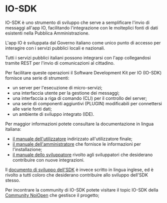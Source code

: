# IO-SDK

IO-SDK è uno strumento di sviluppo che serve a semplificare l'invio di messaggi all'app IO, facilitando l'integrazione con le molteplici fonti di dati esistenti nella Pubblica Amministrazione.

L'app IO è sviluppata dal Governo italiano come unico punto di accesso per interagire con i servizi pubblici locali e nazionali.

Tutti i servizi pubblici italiani possono integrarsi con l'app collegandosi tramite REST per l'invio di comunicazioni al cittadino.

Per facilitare queste operazioni il Software Development Kit per IO (IO-SDK) fornisce una serie di strumenti:

- un server per l'esecuzione di micro-servizi;
- una interfaccia utente per la gestione dei messaggi;
- una interfaccia a riga di comando (CLI) per il controllo del server;
- una serie di componenti aggiuntivi (PLUGIN) modificabili per connettersi alle varie fonti dati;
- un ambiente di sviluppo integrato (IDE).

Per maggior informazioni potete consultare la documentazione in lingua italiana:

- [il manuale dell'utilizzatore](/docs/utente.md) indirizzato all'utilizzatore finale;
- [il manuale dell'amministratore](/docs/amministratore.md) che fornisce le informazioni per l'installazione;
- [il manuale dello sviluppatore](/docs/sviluppatore.md) rivolto agli sviluppatori che desiderano contribuire con nuove integrazioni.

Il [documento di sviluppo dell'SDK](DEVEL.md) è invece scritto in lingua inglese, ed è rivolto a tutti coloro che desiderano contribuire allo sviluppo dell'SDK stesso.

Per incontrare la community di IO-SDK potete visitare il topic IO-SDK della [Community NoiOpen](https://noiopen.discourse.group/c/progetti/io-sdk/11) che gestisce il progetto;
